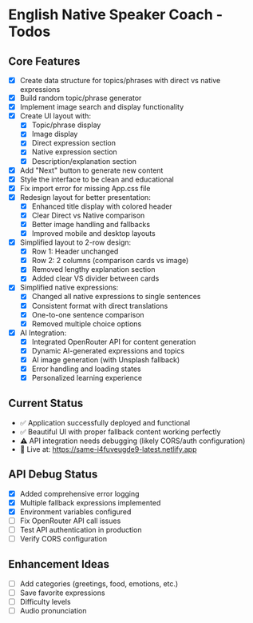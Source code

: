 # English Native Speaker Coach - Todos

## Core Features
- [x] Create data structure for topics/phrases with direct vs native expressions
- [x] Build random topic/phrase generator
- [x] Implement image search and display functionality
- [x] Create UI layout with:
  - [x] Topic/phrase display
  - [x] Image display
  - [x] Direct expression section
  - [x] Native expression section
  - [x] Description/explanation section
- [x] Add "Next" button to generate new content
- [x] Style the interface to be clean and educational
- [x] Fix import error for missing App.css file
- [x] Redesign layout for better presentation:
  - [x] Enhanced title display with colored header
  - [x] Clear Direct vs Native comparison
  - [x] Better image handling and fallbacks
  - [x] Improved mobile and desktop layouts
- [x] Simplified layout to 2-row design:
  - [x] Row 1: Header unchanged
  - [x] Row 2: 2 columns (comparison cards vs image)
  - [x] Removed lengthy explanation section
  - [x] Added clear VS divider between cards
- [x] Simplified native expressions:
  - [x] Changed all native expressions to single sentences
  - [x] Consistent format with direct translations
  - [x] One-to-one sentence comparison
  - [x] Removed multiple choice options
- [x] AI Integration:
  - [x] Integrated OpenRouter API for content generation
  - [x] Dynamic AI-generated expressions and topics
  - [x] AI image generation (with Unsplash fallback)
  - [x] Error handling and loading states
  - [x] Personalized learning experience

## Current Status
- ✅ Application successfully deployed and functional
- ✅ Beautiful UI with proper fallback content working perfectly
- ⚠️ API integration needs debugging (likely CORS/auth configuration)
- 🚀 Live at: https://same-i4fuveugde9-latest.netlify.app

## API Debug Status
- [x] Added comprehensive error logging
- [x] Multiple fallback expressions implemented
- [x] Environment variables configured
- [ ] Fix OpenRouter API call issues
- [ ] Test API authentication in production
- [ ] Verify CORS configuration

## Enhancement Ideas
- [ ] Add categories (greetings, food, emotions, etc.)
- [ ] Save favorite expressions
- [ ] Difficulty levels
- [ ] Audio pronunciation
